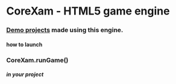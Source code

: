 # CoreXam - HTML5 game engine 
### [Demo projects](https://spiritualadviser.github.io/Standcorexam/index.html 'Demo projects') made using this engine.

#### how to launch 
### CoreXam.runGame() 
##### in your project
